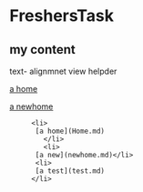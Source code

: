 # FreshersTask

## my content

text- alignmnet
view helpder

[a home](Home.md)

[a newhome](newHome.md)

<nav>
  <ul>
   
      <li>
       [a home](Home.md)
         </li>
         <li>
       [a new](newhome.md)</li>
       <li>
       [a test](test.md)
      </li>
   
  </ul>
</nav>
